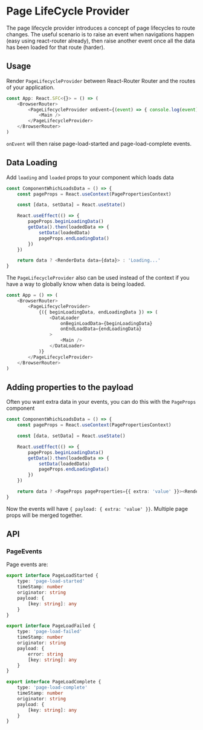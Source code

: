 # Page LifeCycle Provider

The page lifecycle provider introduces a concept of page lifecycles to route changes. The useful scenario is to raise an event when navigations happen (easy using react-router already), then raise another event once all the data has been loaded for that route (harder).

## Usage

Render `PageLifecycleProvider` between React-Router Router and the routes of your application.

```ts
const App: React.SFC<{}> = () => (
    <BrowserRouter>
        <PageLifecycleProvider onEvent={(event) => { console.log(event) }}
            <Main />
        </PageLifecycleProvider>
    </BrowserRouter>
)
```

`onEvent` will then raise page-load-started and page-load-complete events.

## Data Loading

Add `loading` and `loaded` props to your component which loads data

```ts
const ComponentWhichLoadsData = () => {
    const pageProps = React.useContext(PagePropertiesContext)

    const [data, setData] = React.useState()

    React.useEffect(() => {
        pageProps.beginLoadingData()
        getData().then(loadedData => {
            setData(loadedData)
            pageProps.endLoadingData()
        })
    })

    return data ? <RenderData data={data}> : 'Loading...'
}
```

The `PageLifecycleProvider` also can be used instead of the context if you have a way to globally know when data is being loaded.

```ts
const App = () => (
    <BrowserRouter>
        <PageLifecycleProvider>
            {({ beginLoadingData, endLoadingData }) => (
                <DataLoader
                    onBeginLoadData={beginLoadingData}
                    onEndLoadData={endLoadingData}
                >
                    <Main />
                </DataLoader>
            )}
        </PageLifecycleProvider>
    </BrowserRouter>
)
```

## Adding properties to the payload

Often you want extra data in your events, you can do this with the `PageProps` component

```ts
const ComponentWhichLoadsData = () => {
    const pageProps = React.useContext(PagePropertiesContext)

    const [data, setData] = React.useState()

    React.useEffect(() => {
        pageProps.beginLoadingData()
        getData().then(loadedData => {
            setData(loadedData)
            pageProps.endLoadingData()
        })
    })

    return data ? <PageProps pageProperties={{ extra: 'value' }}><RenderData data={data}></PageProps> : 'Loading...'
}
```

Now the events will have `{ payload: { extra: 'value' }}`. Multiple page props will be merged together.

## API

### PageEvents

Page events are:

```ts
export interface PageLoadStarted {
    type: 'page-load-started'
    timeStamp: number
    originator: string
    payload: {
        [key: string]: any
    }
}

export interface PageLoadFailed {
    type: 'page-load-failed'
    timeStamp: number
    originator: string
    payload: {
        error: string
        [key: string]: any
    }
}

export interface PageLoadComplete {
    type: 'page-load-complete'
    timeStamp: number
    originator: string
    payload: {
        [key: string]: any
    }
}
```
